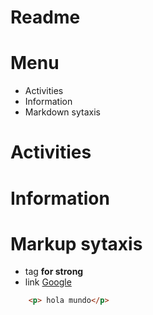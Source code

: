 # Readme

# Menu
- Activities
- Information
- Markdown sytaxis

# Activities
# Information
# Markup sytaxis
- tag **for strong**
- link [Google](https://google.com)




```html
    <p> hola mundo</p>

```

